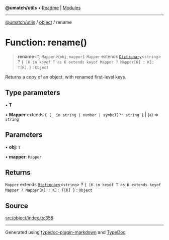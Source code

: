 **@umatch/utils** • [Readme](../../index.md) \| [Modules](../../modules.md)

***

[@umatch/utils](../../modules.md) / [object](../index.md) / rename

# Function: rename()

> **rename**\<`T`, `Mapper`\>(`obj`, `mapper`): `Mapper` extends [`Dictionary`](../../index/type-aliases/Dictionary.md)\<`string`\> ? `{ [K in keyof T as K extends keyof Mapper ? Mapper[K] : K]: T[K] }` : `Object`

Returns a copy of an object, with renamed first-level keys.

## Type parameters

• **T**

• **Mapper** extends `{ [_ in string | number | symbol]?: string }` \| (`a`) => `string`

## Parameters

• **obj**: `T`

• **mapper**: `Mapper`

## Returns

`Mapper` extends [`Dictionary`](../../index/type-aliases/Dictionary.md)\<`string`\> ? `{ [K in keyof T as K extends keyof Mapper ? Mapper[K] : K]: T[K] }` : `Object`

## Source

[src/object/index.ts:356](https://github.com/umatch-oficial/utils/blob/6e00801/src/object/index.ts#L356)

***

Generated using [typedoc-plugin-markdown](https://www.npmjs.com/package/typedoc-plugin-markdown) and [TypeDoc](https://typedoc.org/)
